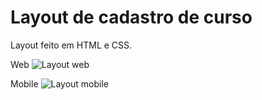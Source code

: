 # Layout de cadastro de curso

Layout feito em HTML e CSS.

Web
![Layout web](https://user-images.githubusercontent.com/77978711/230177345-ae66b475-07c2-49f5-889d-f30c850e4b3f.gif)

Mobile
![Layout mobile](https://user-images.githubusercontent.com/77978711/230179250-fbbc04bd-a26d-4cab-b9cf-d01560fb6b34.gif)
